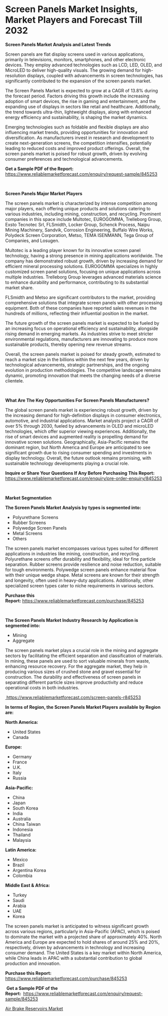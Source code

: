 <p><h1>Screen Panels Market Insights, Market Players and Forecast Till 2032</h1></p><p><strong>Screen Panels Market Analysis and Latest Trends</strong></p>
<p><p>Screen panels are flat display screens used in various applications, primarily in televisions, monitors, smartphones, and other electronic devices. They employ advanced technologies such as LCD, LED, OLED, and MicroLED to deliver high-quality visuals. The growing demand for high-resolution displays, coupled with advancements in screen technologies, has significantly contributed to the expansion of the screen panels market.</p><p>The Screen Panels Market is expected to grow at a CAGR of 13.8% during the forecast period. Factors driving this growth include the increasing adoption of smart devices, the rise in gaming and entertainment, and the expanding use of displays in sectors like retail and healthcare. Additionally, the trend towards ultra-thin, lightweight displays, along with enhanced energy efficiency and sustainability, is shaping the market dynamics.</p><p>Emerging technologies such as foldable and flexible displays are also influencing market trends, providing opportunities for innovation and diversification. As manufacturers invest in research and development to create next-generation screens, the competition intensifies, potentially leading to reduced costs and improved product offerings. Overall, the screen panels market is poised for robust growth, driven by evolving consumer preferences and technological advancements.</p></p>
<p><strong>Get a Sample PDF of the Report:&nbsp;</strong> <a href="https://www.reliablemarketforecast.com/enquiry/request-sample/845253?utm_campaign=2481&utm_medium=2&utm_source=Github&utm_content=ia&utm_term=08042025&utm_id=screen-panels">https://www.reliablemarketforecast.com/enquiry/request-sample/845253</a></p>
<p>&nbsp;</p>
<p><strong>Screen Panels Major Market Players</strong></p>
<p><p>The screen panels market is characterized by intense competition among major players, each offering unique products and solutions catering to various industries, including mining, construction, and recycling. Prominent companies in this space include Multotec, EUROGOMMA, Trelleborg Group, Exsto Tecnotec Srl, FLSmidth, Locker Group, Schenck Process, Naipu Mining Machinery, Sandvik, Corrosion Engineering, Buffalo Wire Works, Polydeck Screen Corporation, Metso, TEMA ISENMANN, Tega Group of Companies, and Losugen.</p><p>Multotec is a leading player known for its innovative screen panel technology, having a strong presence in mining applications worldwide. The company has demonstrated robust growth, driven by increasing demand for efficient mineral processing solutions. EUROGOMMA specializes in highly customized screen panel solutions, focusing on unique applications across multiple industries. Trelleborg Group leverages advanced materials science to enhance durability and performance, contributing to its substantial market share.</p><p>FLSmidth and Metso are significant contributors to the market, providing comprehensive solutions that integrate screen panels with other processing equipment. Both of these companies have reported sales revenues in the hundreds of millions, reflecting their influential position in the market.</p><p>The future growth of the screen panels market is expected to be fueled by an increasing focus on operational efficiency and sustainability, alongside rising demand in emerging markets. As industries strive to meet stricter environmental regulations, manufacturers are innovating to produce more sustainable products, thereby opening new revenue streams.</p><p>Overall, the screen panels market is poised for steady growth, estimated to reach a market size in the billions within the next few years, driven by technological advancements, strategic partnerships, and the ongoing evolution in production methodologies. The competitive landscape remains dynamic, promoting innovation that meets the changing needs of a diverse clientele.</p></p>
<p>&nbsp;</p>
<p><strong>What Are The Key Opportunities For Screen Panels Manufacturers?</strong></p>
<p><p>The global screen panels market is experiencing robust growth, driven by the increasing demand for high-definition displays in consumer electronics, automotive, and industrial applications. Market analysts project a CAGR of over 5% through 2030, fueled by advancements in OLED and microLED technologies, which offer superior viewing experiences. Additionally, the rise of smart devices and augmented reality is propelling demand for innovative screen solutions. Geographically, Asia-Pacific remains the dominant region, but North America and Europe are anticipated to see significant growth due to rising consumer spending and investments in display technology. Overall, the future outlook remains promising, with sustainable technology developments playing a crucial role.</p></p>
<p><strong>Inquire or Share Your Questions If Any Before Purchasing This Report:</strong> <a href="https://www.reliablemarketforecast.com/enquiry/pre-order-enquiry/845253?utm_campaign=2481&utm_medium=2&utm_source=Github&utm_content=ia&utm_term=08042025&utm_id=screen-panels">https://www.reliablemarketforecast.com/enquiry/pre-order-enquiry/845253</a></p>
<p>&nbsp;</p>
<p><strong>Market Segmentation</strong></p>
<p><strong>The Screen Panels Market Analysis by types is segmented into:</strong></p>
<p><ul><li>Polyurethane Screens</li><li>Rubber Screens</li><li>Polywedge Screen Panels</li><li>Metal Screens</li><li>Others</li></ul></p>
<p><p>The screen panels market encompasses various types suited for different applications in industries like mining, construction, and recycling. Polyurethane screens offer durability and flexibility, ideal for fine particle separation. Rubber screens provide resilience and noise reduction, suitable for tough environments. Polywedge screen panels enhance material flow with their unique wedge shape. Metal screens are known for their strength and longevity, often used in heavy-duty applications. Additionally, other specialized screen types cater to niche requirements in various sectors.</p></p>
<p><strong>Purchase this Report:&nbsp;</strong><a href="https://www.reliablemarketforecast.com/purchase/845253?utm_campaign=2481&utm_medium=2&utm_source=Github&utm_content=ia&utm_term=08042025&utm_id=screen-panels">https://www.reliablemarketforecast.com/purchase/845253</a></p>
<p>&nbsp;</p>
<p><strong>The Screen Panels Market Industry Research by Application is segmented into:</strong></p>
<p><ul><li>Mining</li><li>Aggregate</li></ul></p>
<p><p>The screen panels market plays a crucial role in the mining and aggregate sectors by facilitating the efficient separation and classification of materials. In mining, these panels are used to sort valuable minerals from waste, enhancing resource recovery. For the aggregate market, they help in producing various sizes of crushed stone and gravel essential for construction. The durability and effectiveness of screen panels in separating different particle sizes improve productivity and reduce operational costs in both industries.</p></p>
<p><a href="https://www.reliablemarketforecast.com/screen-panels-r845253?utm_campaign=2481&utm_medium=2&utm_source=Github&utm_content=ia&utm_term=08042025&utm_id=screen-panels">&nbsp;https://www.reliablemarketforecast.com/screen-panels-r845253</a></p>
<p><strong>In terms of Region, the Screen Panels Market Players available by Region are:</strong></p>
<p>
    <p> <strong> North America: </strong>
        <ul>
            <li>United States</li>
            <li>Canada</li>
        </ul>
        </p> 
    <p> <strong> Europe: </strong>
        <ul>
            <li>Germany</li>
            <li>France</li>
            <li>U.K.</li>
            <li>Italy</li>
            <li>Russia</li>
        </ul>
        </p> 
    <p> <strong> Asia-Pacific: </strong>
        <ul>
            <li>China</li>
            <li>Japan</li>
            <li>South Korea</li>
            <li>India</li>
            <li>Australia</li>
            <li>China Taiwan</li>
            <li>Indonesia</li>
            <li>Thailand</li>
            <li>Malaysia</li>
        </ul>
        </p> 
    <p> <strong> Latin America: </strong>
        <ul>
            <li>Mexico</li>
            <li>Brazil</li>
            <li>Argentina Korea</li>
            <li>Colombia</li>
        </ul>
        </p> 
    <p> <strong> Middle East & Africa: </strong>
        <ul>
            <li>Turkey</li>
            <li>Saudi</li>
            <li>Arabia</li>
            <li>UAE</li>
            <li>Korea</li>
        </ul>
    </p>
    </p>
<p><p>The screen panels market is anticipated to witness significant growth across various regions, particularly in Asia-Pacific (APAC), which is poised to dominate the market with a projected share of approximately 40%. North America and Europe are expected to hold shares of around 25% and 20%, respectively, driven by advancements in technology and increasing consumer demand. The United States is a key market within North America, while China leads in APAC with a substantial contribution to global production and innovation.</p></p>
<p><strong>Purchase this Report: </strong><a href="https://www.reliablemarketforecast.com/purchase/845253?utm_campaign=2481&utm_medium=2&utm_source=Github&utm_content=ia&utm_term=08042025&utm_id=screen-panels">https://www.reliablemarketforecast.com/purchase/845253</a></p>
<p>&nbsp;<strong>Get a Sample PDF of the Report:&nbsp;&nbsp;</strong><a href="https://www.reliablemarketforecast.com/enquiry/request-sample/845253?utm_campaign=2481&utm_medium=2&utm_source=Github&utm_content=ia&utm_term=08042025&utm_id=screen-panels">https://www.reliablemarketforecast.com/enquiry/request-sample/845253</a></p>
<p><strong></strong></p>
<p><p><a href="https://github.com/maclarensidney/Market-Research-Report-List-1/blob/main/air-brake-reservoirs-market.md?utm_campaign=2481&utm_medium=2&utm_source=Github&utm_content=ia&utm_term=08042025&utm_id=screen-panels">Air Brake Reservoirs Market</a></p></p>